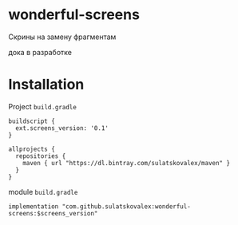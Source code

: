 # wonderful-screens
Скрины на замену фрагментам

дока в разработке

# Installation 


Project `build.gradle`

```
buildscript {
  ext.screens_version: '0.1'
}

allprojects {
  repositories {
    maven { url "https://dl.bintray.com/sulatskovalex/maven" }
  }
}
```

module `build.gradle`


`implementation "com.github.sulatskovalex:wonderful-screens:$screens_version"`

